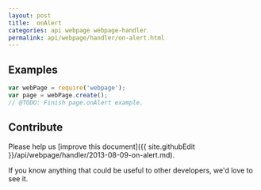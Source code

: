 ```yaml
---
layout: post
title:  onAlert
categories: api webpage webpage-handler
permalink: api/webpage/handler/on-alert.html
---
```


## Examples

```javascript
var webPage = require('webpage');
var page = webPage.create();
// @TODO: Finish page.onAlert example.
```

## Contribute

Please help us [improve this document]({{ site.githubEdit }}/api/webpage/handler/2013-08-09-on-alert.md).

If you know anything that could be useful to other developers, we'd love to see it.


